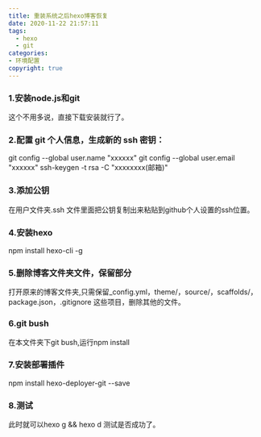 ```yaml
---
title: 重装系统之后hexo博客恢复
date: 2020-11-22 21:57:11
tags:
  - hexo
  - git
categories: 
- 环境配置
copyright: true
---
```


### 1.安装node.js和git

这个不用多说，直接下载安装就行了。

### 2.配置 git 个人信息，生成新的 ssh 密钥：

git config --global user.name "xxxxxx"
 git config --global user.email "xxxxxx"
 ssh-keygen -t rsa -C "xxxxxxxx(邮箱)"

### 3.添加公钥

在用户文件夹.ssh 文件里面把公钥复制出来粘贴到github个人设置的ssh位置。

### 4.安装hexo

 npm install hexo-cli -g

### 5.删除博客文件夹文件，保留部分

打开原来的博客文件夹,只需保留_config.yml，theme/，source/，scaffolds/，package.json，.gitignore 这些项目，删除其他的文件。

### 6.git bush

在本文件夹下git bush,运行npm install

### 7.安装部署插件

npm install hexo-deployer-git --save

### 8.测试

此时就可以hexo g && hexo d 测试是否成功了。

 

 

 

 

 